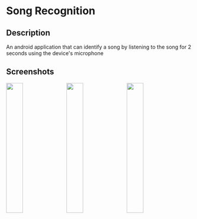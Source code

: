 # Song Recognition

## Description

An android application that can identify a song by listening to the song for 2 seconds using the device's microphone

## Screenshots

<img src="https://user-images.githubusercontent.com/108250774/213860016-c96354cb-b5f8-4f31-860e-9d2ef27d0e34.jpg?raw=false" 
width="30%">&nbsp;&nbsp;&nbsp;<img src="https://user-images.githubusercontent.com/108250774/213859978-d3cc6354-2c50-45c7-944b-22159710e643.jpg?raw=false"
width="30%">&nbsp;&nbsp;&nbsp;<img src="https://user-images.githubusercontent.com/108250774/213860099-b85bcde9-fda1-4ff8-9088-9faa23506f16.jpg?raw=false" 
width="30%">
